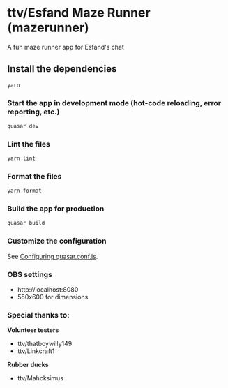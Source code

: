 # ttv/Esfand Maze Runner (mazerunner)

A fun maze runner app for Esfand's chat

## Install the dependencies

```bash
yarn
```

### Start the app in development mode (hot-code reloading, error reporting, etc.)

```bash
quasar dev
```

### Lint the files

```bash
yarn lint
```

### Format the files

```bash
yarn format
```

### Build the app for production

```bash
quasar build
```

### Customize the configuration

See [Configuring quasar.conf.js](https://quasar.dev/quasar-cli/quasar-conf-js).

### OBS settings

- http://localhost:8080
- 550x600 for dimensions

### Special thanks to:

**Volunteer testers**
- ttv/thatboywilly149
- ttv/Linkcraft1

**Rubber ducks**
- ttv/Mahcksimus
